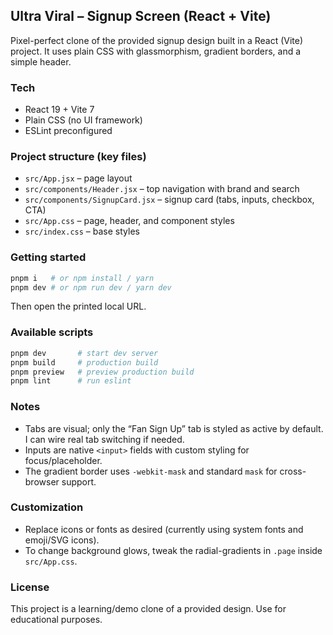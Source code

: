 ## Ultra Viral – Signup Screen (React + Vite)

Pixel-perfect clone of the provided signup design built in a React (Vite) project. It uses plain CSS with glassmorphism, gradient borders, and a simple header.

### Tech
- React 19 + Vite 7
- Plain CSS (no UI framework)
- ESLint preconfigured

### Project structure (key files)
- `src/App.jsx` – page layout
- `src/components/Header.jsx` – top navigation with brand and search
- `src/components/SignupCard.jsx` – signup card (tabs, inputs, checkbox, CTA)
- `src/App.css` – page, header, and component styles
- `src/index.css` – base styles

### Getting started
```bash
pnpm i   # or npm install / yarn
pnpm dev # or npm run dev / yarn dev
```
Then open the printed local URL.

### Available scripts
```bash
pnpm dev       # start dev server
pnpm build     # production build
pnpm preview   # preview production build
pnpm lint      # run eslint
```

### Notes
- Tabs are visual; only the “Fan Sign Up” tab is styled as active by default. I can wire real tab switching if needed.
- Inputs are native `<input>` fields with custom styling for focus/placeholder.
- The gradient border uses `-webkit-mask` and standard `mask` for cross-browser support.

### Customization
- Replace icons or fonts as desired (currently using system fonts and emoji/SVG icons).
- To change background glows, tweak the radial-gradients in `.page` inside `src/App.css`.

### License
This project is a learning/demo clone of a provided design. Use for educational purposes.

